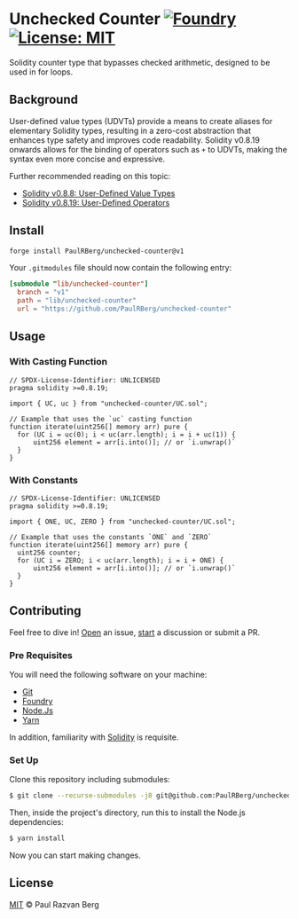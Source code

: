 # Unchecked Counter [![Foundry][foundry-badge]][foundry] [![License: MIT][license-badge]][license]

[foundry]: https://getfoundry.sh/
[foundry-badge]: https://img.shields.io/badge/Built%20with-Foundry-FFDB1C.svg
[license]: https://opensource.org/licenses/MIT
[license-badge]: https://img.shields.io/badge/License-MIT-blue.svg

Solidity counter type that bypasses checked arithmetic, designed to be used in for loops.

## Background

User-defined value types (UDVTs) provide a means to create aliases for elementary Solidity types, resulting in a
zero-cost abstraction that enhances type safety and improves code readability. Solidity v0.8.19 onwards allows for the
binding of operators such as `+` to UDVTs, making the syntax even more concise and expressive.

Further recommended reading on this topic:

- [Solidity v0.8.8: User-Defined Value Types](https://blog.soliditylang.org/2021/09/27/user-defined-value-types/)
- [Solidity v0.8.19: User-Defined Operators](https://blog.soliditylang.org/2023/02/22/user-defined-operators/)

## Install

```sh
forge install PaulRBerg/unchecked-counter@v1
```

Your `.gitmodules` file should now contain the following entry:

```toml
[submodule "lib/unchecked-counter"]
  branch = "v1"
  path = "lib/unchecked-counter"
  url = "https://github.com/PaulRBerg/unchecked-counter"
```

## Usage

### With Casting Function

```solidity
// SPDX-License-Identifier: UNLICENSED
pragma solidity >=0.8.19;

import { UC, uc } from "unchecked-counter/UC.sol";

// Example that uses the `uc` casting function
function iterate(uint256[] memory arr) pure {
  for (UC i = uc(0); i < uc(arr.length); i = i + uc(1)) {
      uint256 element = arr[i.into()]; // or `i.unwrap()`
  }
}

```

### With Constants

```solidity
// SPDX-License-Identifier: UNLICENSED
pragma solidity >=0.8.19;

import { ONE, UC, ZERO } from "unchecked-counter/UC.sol";

// Example that uses the constants `ONE` and `ZERO`
function iterate(uint256[] memory arr) pure {
  uint256 counter;
  for (UC i = ZERO; i < uc(arr.length); i = i + ONE) {
      uint256 element = arr[i.into()]; // or `i.unwrap()`
  }
}
```

## Contributing

Feel free to dive in! [Open](https://github.com/PaulRBerg/unchecked-counter/issues/new) an issue,
[start](https://github.com/PaulRBerg/unchecked-counter/discussions/new) a discussion or submit a PR.

### Pre Requisites

You will need the following software on your machine:

- [Git](https://git-scm.com/downloads)
- [Foundry](https://github.com/foundry-rs/foundry)
- [Node.Js](https://nodejs.org/en/download/)
- [Yarn](https://yarnpkg.com/)

In addition, familiarity with [Solidity](https://soliditylang.org/) is requisite.

### Set Up

Clone this repository including submodules:

```sh
$ git clone --recurse-submodules -j8 git@github.com:PaulRBerg/unchecked-counter.git
```

Then, inside the project's directory, run this to install the Node.js dependencies:

```sh
$ yarn install
```

Now you can start making changes.

## License

[MIT](./LICENSE.md) © Paul Razvan Berg
